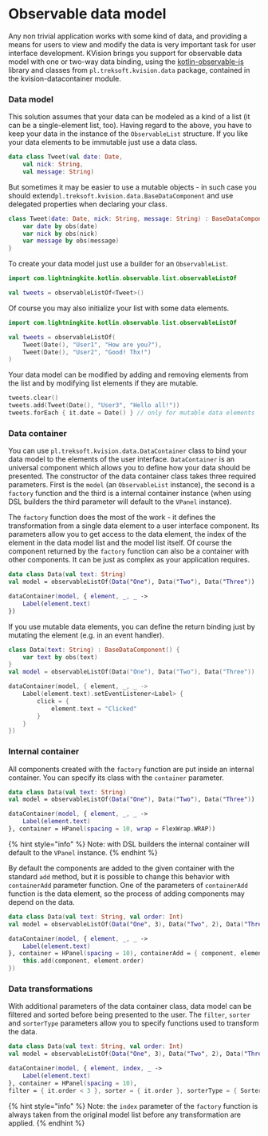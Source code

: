 # Observable data model

Any non trivial application works with some kind of data, and providing a means for users to view and modify the data is very important task for user interface development. KVision brings you support for observable data model with one or two-way data binding, using the [kotlin-observable-js](https://github.com/rjaros/kotlin-observable-js) library and classes from `pl.treksoft.kvision.data` package, contained in the kvision-datacontainer module.

### Data model

This solution assumes that your data can be modeled as a kind of a list \(it can be a single-element list, too\). Having regard to the above, you have to keep your data in the instance of the `ObservableList` structure. If you like your data elements to be immutable just use a data class.

```kotlin
data class Tweet(val date: Date, 
    val nick: String, 
    val message: String)
```

But sometimes it may be easier to use a mutable objects - in such case you should extend`pl.treksoft.kvision.data.BaseDataComponent` and use delegated properties when declaring your class.

```kotlin
class Tweet(date: Date, nick: String, message: String) : BaseDataComponent() {
    var date by obs(date)
    var nick by obs(nick)
    var message by obs(message)
}
```

To create your data model just use a builder for an `ObservableList`.

```kotlin
import com.lightningkite.kotlin.observable.list.observableListOf

val tweets = observableListOf<Tweet>()
```

Of course you may also initialize your list with some data elements.

```kotlin
import com.lightningkite.kotlin.observable.list.observableListOf

val tweets = observableListOf(
    Tweet(Date(), "User1", "How are you?"),
    Tweet(Date(), "User2", "Good! Thx!")
)
```

Your data model can be modified by adding and removing elements from the list and by modifying list elements if they are mutable.

```kotlin
tweets.clear()
tweets.add(Tweet(Date(), "User3", "Hello all!"))
tweets.forEach { it.date = Date() } // only for mutable data elements
```

### Data container

You can use `pl.treksoft.kvision.data.DataContainer` class to bind your data model to the elements of the user interface. `DataContainer` is an universal component which allows you to define how your data should be presented. The constructor of the data container class takes three required parameters. First is the `model` \(an `ObservableList` instance\), the second is a `factory` function and the third is a internal container instance \(when using DSL builders the third parameter will default to the `VPanel` instance\). 

The `factory` function does the most of the work - it defines the transformation from a single data element to a user interface component. Its parameters allow you to get access to the data element, the index of the element in the data model list and the model list itself. Of course the component returned by the `factory` function can also be a container with other components. It can be just as complex as your application requires.

```kotlin
data class Data(val text: String)
val model = observableListOf(Data("One"), Data("Two"), Data("Three"))

dataContainer(model, { element, _, _ ->
    Label(element.text)
})
```

If you use mutable data elements, you can define the return binding just by mutating the element \(e.g. in an event handler\).

```kotlin
class Data(text: String) : BaseDataComponent() {
    var text by obs(text)
}
val model = observableListOf(Data("One"), Data("Two"), Data("Three"))

dataContainer(model, { element, _, _ ->
    Label(element.text).setEventListener<Label> {
        click = {
            element.text = "Clicked"
        }
    }
})
```

### Internal container

All components created with the `factory` function are put inside an internal container. You can specify its class with the `container` parameter.

```kotlin
data class Data(val text: String)
val model = observableListOf(Data("One"), Data("Two"), Data("Three"))

dataContainer(model, { element, _, _ ->
    Label(element.text)
}, container = HPanel(spacing = 10, wrap = FlexWrap.WRAP))
```

{% hint style="info" %}
Note: with DSL builders the internal container will default to the `VPanel` instance.
{% endhint %}

By default the components are added to the given container with the standard `add` method, but it is possible to change this behavior with `containerAdd` parameter function. One of the parameters of `containerAdd` function is the data element, so the process of adding components may depend on the data.

```kotlin
data class Data(val text: String, val order: Int)
val model = observableListOf(Data("One", 3), Data("Two", 2), Data("Three", 1))

dataContainer(model, { element, _, _ ->
    Label(element.text)
}, container = HPanel(spacing = 10), containerAdd = { component, element ->
    this.add(component, element.order)
})
```

### Data transformations

With additional parameters of the data container class, data model can be filtered and sorted before being presented to the user. The `filter`, `sorter` and `sorterType` parameters allow you to specify functions used to transform the data. 

```kotlin
data class Data(val text: String, val order: Int)
val model = observableListOf(Data("One", 3), Data("Two", 2), Data("Three", 1))

dataContainer(model, { element, index, _ ->
    Label(element.text)
}, container = HPanel(spacing = 10), 
filter = { it.order < 3 }, sorter = { it.order }, sorterType = { SorterType.DESC })
```

{% hint style="info" %}
Note: the `index` parameter of the `factory` function is always taken from the original model list before any transformation are applied.
{% endhint %}


